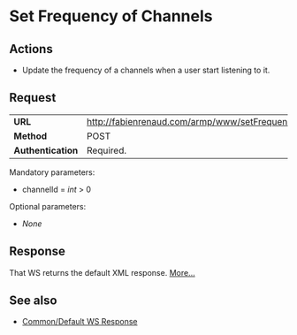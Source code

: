 # Set Frequency of Channels #

## Actions ##

  * Update the frequency of a channels when a user start listening to it.

## Request ##
<table cellspacing='4' border='0'>
<blockquote><tr><td><b>URL</b></td><td><a href='http://fabienrenaud.com/armp/www/setFrequencyOfchannels.php'>http://fabienrenaud.com/armp/www/setFrequencyOfchannels.php</a></td></tr>
<tr><td><b>Method</b></td><td>POST</td></tr>
<tr><td><b>Authentication</b></td><td>Required.</td></tr>
</table></blockquote>

Mandatory parameters:
  * channelId = _int_ > 0

Optional parameters:
  * _None_

## Response ##

That WS returns the default XML response. [More...](WS_DefaultResponse.md)

## See also ##

  * [Common/Default WS Response](WS_DefaultResponse.md)
